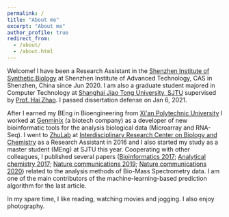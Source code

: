 ```yaml
---
permalink: /
title: "About me"
excerpt: "About me"
author_profile: true
redirect_from: 
  - /about/
  - /about.html
---
```


Welcome! I have been a Research Assistant in the [Shenzhen Institute of Synthetic Biology](http://isynbio.siat.ac.cn/) at Shenzhen Institute of Advanced Technology, CAS in Shenzhen, China since Jun 2020. 
I am also a graduate student majored in Computer Technology at [Shanghai Jiao Tong University, SJTU](https://www.sjtu.edu.cn/) supervised by [Prof. Hai Zhao](https://www.cs.sjtu.edu.cn/en/PeopleDetail.aspx?id=133). I passed dissertation defense on Jan 6, 2021.

After I earned my BEng in Bioengineering from [Xi'an Polytechnic University](https://www.xpu.edu.cn/) 
I worked at [Genminix](http://www.gminix.com/) (a biotech company) as a developer of new bioinformatic tools for the analysis biological data (Microarray and RNA-Seq). 
I went to [ZhuLab](http://www.zhulab.cn) at [Interdisciplinary Research Center on Biology and Chemistry](http://ircbc.ac.cn/) as a Research Assistant in 2016 and I also started my study as a master student (MEng) at SJTU this year. 
Cooperating with other colleagues, 
I published several papers ([Bioinformatics 2017](https://academic.oup.com/bioinformatics/article/33/14/2235/3066291);
                             [Analytical chemistry 2017](https://pubs.acs.org/doi/abs/10.1021/acs.analchem.7b02625);
                             [Nature communications 2019](https://www.nature.com/articles/s41467-019-09550-x);
                             [Nature communications 2020](https://www.nature.com/articles/s41467-020-18171-8)) related to the analysis methods of Bio-Mass Spectrometry data.
I am one of the main contributors of the machine-learning-based prediction algorithm for the last article.

In my spare time, I like reading, watching movies and jogging. I also enjoy photography.

[//]: # (I am currently a Ph.D. student in the Department of Physics at Hong Kong Baptist University under the mentorship of Dr. Liang Tian. My primary focus lies in developing novel methodologies and tools to analyze multi-omics data, with a particular emphasis on addressing pivotal questions within the domain of tumor biology.)

[//]: # (Prior to commencing my Ph.D. studies, I served as a Research Assistant at the Shenzhen Institute of Synthetic Biology, where I had the invaluable opportunity to delve into the intricacies of the tumor microenvironment under the guidance of Dr. Xuefei Li. Additionally, I gained research experience as a Research Assistant at ZhuLab within the Interdisciplinary Research Center on Biology and Chemistry at Shanghai Jiao Tong University from 2016 to 2019.)

[//]: # (I earned my Bachelor's degree &#40;BEng&#41; in Bioengineering from Xi’an Polytechnic University, and subsequently pursued my Master's degree &#40;MEng&#41; in computer science from Shanghai Jiao Tong University under the supervision of Prof. Hai Zhao.)

[//]: # (Outside of research, I enjoy reading, watching movies, jogging, and photography.)